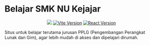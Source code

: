# Belajar SMK NU Kejajar

<p align="center">
  <img src="[https://img.shields.io/github/deployments/andikaputral/pembelajaran/github-pages?style=flat-square&logo=bookstack&logoColor=white&label=site](https://img.shields.io/github/deployments/andikaputral/pembelajaran/github-pages?style=flat-square&logo=bookstack&logoColor=white&label=site" />
  <a href="https://vite.dev/"><img alt="Vite Version" src="https://img.shields.io/npm/v/vite?logo=vite&label=Vite"></a>
  <a href="https://react.dev/"><img alt="React Version" src="https://img.shields.io/npm/v/react?logo=react&label=React"></a>
</p>
Situs untuk belajar terutama jurusan PPLG (Pengembangan Perangkat Lunak dan Gim), agar lebih mudah di akses dan dipelajari dirumah.
